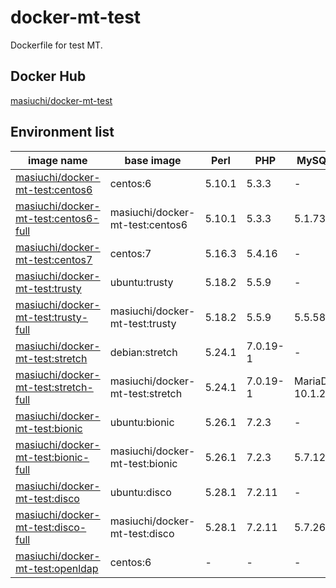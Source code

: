 # docker-mt-test
Dockerfile for test MT.

## Docker Hub

[masiuchi/docker-mt-test](https://hub.docker.com/r/masiuchi/docker-mt-test/)

## Environment list

|image name|base image|Perl|PHP|MySQL|Memcached|OpenLDAP|
|-|-|-|-|-|-|-|
|[masiuchi/docker-mt-test:centos6](https://github.com/masiuchi/docker-mt-test/tree/centos6)|centos:6|5.10.1|5.3.3|-|-|-|
|[masiuchi/docker-mt-test:centos6-full](https://github.com/masiuchi/docker-mt-test/tree/centos6-full)|masiuchi/docker-mt-test:centos6|5.10.1|5.3.3|5.1.73|1.4.4|-|
|[masiuchi/docker-mt-test:centos7](https://github.com/masiuchi/docker-mt-test/tree/centos7)|centos:7|5.16.3|5.4.16|-|-|-|
|[masiuchi/docker-mt-test:trusty](https://github.com/masiuchi/docker-mt-test/tree/trusty)|ubuntu:trusty|5.18.2|5.5.9|-|-|-|
|[masiuchi/docker-mt-test:trusty-full](https://github.com/masiuchi/docker-mt-test/tree/trusty-full)|masiuchi/docker-mt-test:trusty|5.18.2|5.5.9|5.5.58|1.4.14|-|
|[masiuchi/docker-mt-test:stretch](https://github.com/masiuchi/docker-mt-test/tree/stretch)|debian:stretch|5.24.1|7.0.19-1|-|-|-|
|[masiuchi/docker-mt-test:stretch-full](https://github.com/masiuchi/docker-mt-test/tree/stretch-full)|masiuchi/docker-mt-test:stretch|5.24.1|7.0.19-1|MariaDB 10.1.26|1.4.33|-|
|[masiuchi/docker-mt-test:bionic](https://github.com/masiuchi/docker-mt-test/tree/bionic)|ubuntu:bionic|5.26.1|7.2.3|-|-|-|
|[masiuchi/docker-mt-test:bionic-full](https://github.com/masiuchi/docker-mt-test/tree/bionic)|masiuchi/docker-mt-test:bionic|5.26.1|7.2.3|5.7.12|1.5.6|-|
|[masiuchi/docker-mt-test:disco](https://github.com/masiuchi/docker-mt-test/tree/disco)|ubuntu:disco|5.28.1|7.2.11|-|-|-|
|[masiuchi/docker-mt-test:disco-full](https://github.com/masiuchi/docker-mt-test/tree/disco-full)|masiuchi/docker-mt-test:disco|5.28.1|7.2.11|5.7.26|1.5.10|-|
|[masiuchi/docker-mt-test:openldap](https://github.com/masiuchi/docker-mt-test/tree/openldap)|centos:6|-|-|-|-|2.4.40|
